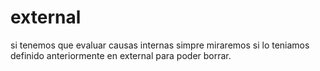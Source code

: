 # external
si tenemos que evaluar causas internas simpre miraremos si lo teniamos definido anteriormente en external para poder borrar.
